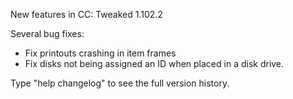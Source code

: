 New features in CC: Tweaked 1.102.2

Several bug fixes:
* Fix printouts crashing in item frames
* Fix disks not being assigned an ID when placed in a disk drive.

Type "help changelog" to see the full version history.
